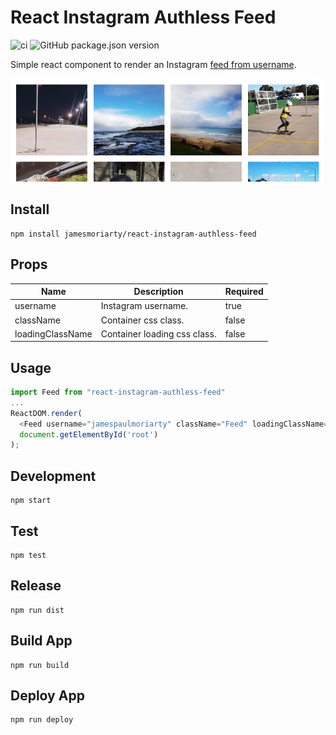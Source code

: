 # React Instagram Authless Feed

![ci](https://github.com/jamesmoriarty/react-instagram-authless-feed/workflows/ci/badge.svg) ![GitHub package.json version](https://img.shields.io/github/package-json/v/jamesmoriarty/react-instagram-authless-feed)

Simple react component to render an Instagram [feed from username](http://www.jamesmoriarty.xyz/react-instagram-authless-feed/).

![Screenshot](docs/screenshot.png)

## Install

```
npm install jamesmoriarty/react-instagram-authless-feed
```

## Props

| Name             | Description                  | Required |
| ---------------- | ---------------------------- | -------- |
| username         | Instagram username.          | true     |
| className        | Container css class.         | false    |
| loadingClassName | Container loading css class. | false    |

## Usage

```javascript
import Feed from "react-instagram-authless-feed"
...
ReactDOM.render(
  <Feed username="jamespaulmoriarty" className="Feed" loadingClassName="Loading"/>,
  document.getElementById('root')
);
```

## Development

```
npm start
```

## Test

```
npm test
```

## Release

```
npm run dist
```

## Build App

```
npm run build
```

## Deploy App

```
npm run deploy
```
